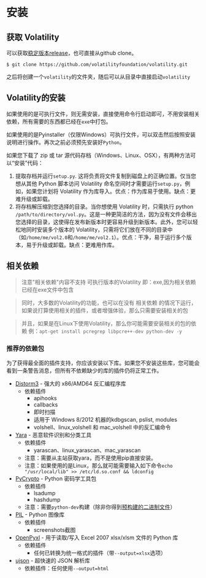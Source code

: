 # 安装

## 获取 Volatility

可以获取[稳定版本release](https://www.volatilityfoundation.org/releases)，也可直接从github clone。

```
$ git clone https://github.com/volatilityfoundation/volatility.git
```

之后将创建一个`volatility`的文件夹，随后可以从目录中直接启动`volatility`

## Volatility的安装

如果使用的是可执行文件，则无需安装，直接使用命令行启动即可，不用安装相关依赖，所有需要的东西都已经在`exe`中打包。

如果使用的是Pyinstaller（仅限Windows）可执行文件，可以双击然后按照安装说明进行操作。再次之前必须预先安装好`Python`。

如果您下载了 zip 或 tar 源代码存档（Windows、Linux、OSX），有两种方法可以“安装”代码：

1. 提取存档并运行`setup.py`. 这将负责将文件复制到磁盘上的正确位置。仅当您想从其他 Python 脚本访问 Volatility 命名空间时才需要运行`setup.py`，例如，如果您计划将 Volatility 作为库导入。优点：作为库易于使用。缺点：更难升级或卸载。
2. 将存档解压缩到您选择的目录。当你想使用 Volatility 时，只需执行 python `/path/to/directory/vol.py`。这是一种更简洁的方法，因为没有文件会移出您选择的目录，这使得在发布新版本时更容易升级到新版本。此外，您可以轻松地同时安装多个版本的 Volatility，只需将它们放在不同的目录中（如`/home/me/vol2.0`和`/home/me/vol2.1`）。优点：干净，易于运行多个版本，易于升级或卸载。缺点：更难用作库。

## 相关依赖

> 注意"相关依赖"内容不支持 可执行版本的Volatility 即：exe,因为相关依赖已经在exe文件中包含

> 同时，大多数的Volatility的功能，也可以在没有 相关依赖 的情况下运行，如果说打算使用相关的插件，或者增强体验，那么只需要安装相关的包

> 并且，如果是在Linux下使用Volatility，那么你可能需要安装相关的包的依赖  例：`apt-get install pcregrep libpcre++-dev python-dev -y`

### 推荐的依赖包

为了获得最全面的插件支持，你应该安装以下库。如果您不安装这些库，您可能会看到一条警告消息，但所有不依赖缺少的库的插件仍将正常工作。

* [Distorm3](https://github.com/gdabah/distorm/releases) - 强大的 x86/AMD64 反汇编程序库
  * 依赖插件
    * apihooks
    * callbacks
    * 即时扫描
    * 适用于 Windows 8/2012 机器的kdbgscan, pslist, modules 
    * volshell、linux_volshell 和 mac_volshell 中的反汇编命令
* [Yara](https://github.com/VirusTotal/yara/releases) - 恶意软件识别和分类工具
  * 依赖插件
    * yarascan、linux_yarascan、mac_yarascan
  * 注意：需要从主站获取yara，而不是使用pip直接安装。
  * 注意：如果使用的是Linux，那么就可能需要输入如下命令`echo "/usr/local/lib" >> /etc/ld.so.conf && ldconfig`
* [PyCrypto](https://www.dlitz.net/software/pycrypto/) - Python 密码学工具包
  * 依赖插件
    * lsadump
    * hashdump
  * 注意：需要`python-dev`构建（除非你得到[预构建的二进制文件](http://www.voidspace.org.uk/python/modules.shtml#pycrypto)）
* [PIL](http://www.pythonware.com/products/pil/) - Python 图像库
  * 依赖插件
    * screenshots截图
* [OpenPyxl](https://pypi.python.org/pypi/openpyxl) - 用于读取/写入 Excel 2007 xlsx/xlsm 文件的 Python 库
  - 依赖插件
    - 任何已转换为统一格式的插件（带`--output=xlsx`选项）
* [ujson](https://pypi.python.org/pypi/ujson) \- 超快速的 JSON 解析库
  - 依赖插件：任何使用`--output=html`
